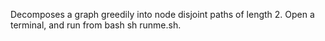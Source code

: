 Decomposes a graph greedily into node disjoint paths of length 2. Open a terminal, and run from bash sh runme.sh. 

